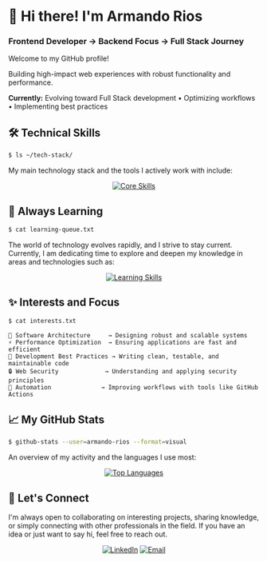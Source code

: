 # 👋 Hi there! I'm Armando Rios

### Frontend Developer → Backend Focus → Full Stack Journey

Welcome to my GitHub profile!

Building high-impact web experiences with robust functionality and performance.

**Currently:** Evolving toward Full Stack development • Optimizing workflows • Implementing best practices

## 🛠️ Technical Skills

```bash
$ ls ~/tech-stack/
```

My main technology stack and the tools I actively work with include:

<p align="center">
  <a href="https://skillicons.dev">
    <img src="https://skillicons.dev/icons?i=js,typescript,react,tailwind,astro,nodejs,express,mongodb,postgresql,docker,githubactions" alt="Core Skills" />
  </a>
</p>

## 🌱 Always Learning

```bash
$ cat learning-queue.txt
```

The world of technology evolves rapidly, and I strive to stay current. Currently, I am dedicating time to explore and deepen my knowledge in areas and technologies such as:

<p align="center">
  <a href="https://skillicons.dev">
    <img src="https://skillicons.dev/icons?i=next,go,rust,aws,azure,gcp,kubernetes,cs,net,powershell" alt="Learning Skills" />
  </a>
</p>

## ✨ Interests and Focus

```bash
$ cat interests.txt
```

```
📐 Software Architecture     → Designing robust and scalable systems
⚡ Performance Optimization  → Ensuring applications are fast and efficient
🔧 Development Best Practices → Writing clean, testable, and maintainable code
🔒 Web Security             → Understanding and applying security principles
🤖 Automation              → Improving workflows with tools like GitHub Actions
```

## 📈 My GitHub Stats

```bash
$ github-stats --user=armando-rios --format=visual
```

An overview of my activity and the languages I use most:

<p align="center">
  <a href="https://github.com/armando-rios">
    <img src="https://github-readme-stats.vercel.app/api/top-langs/?username=armando-rios&layout=compact&theme=transparent" alt="Top Languages" />
  </a>
</p>

## 🤝 Let's Connect

I'm always open to collaborating on interesting projects, sharing knowledge, or simply connecting with other professionals in the field. If you have an idea or just want to say hi, feel free to reach out.

<div align="center">

[![LinkedIn](https://img.shields.io/badge/LinkedIn-0077B5?style=for-the-badge&logo=linkedin&logoColor=white)](https://linkedin.com/in/armando-rios-dev)
[![Email](https://img.shields.io/badge/Email-D14836?style=for-the-badge&logo=gmail&logoColor=white)](mailto:armandorios.dev@gmail.com)

</div>
